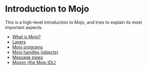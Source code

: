 # Introduction to Mojo

This is a high-level introduction to Mojo, and tries to explain its most
important aspects.

* [What is Mojo?](what_is_mojo.md)
* [Layers](layers.md)
* [Mojo programs](programs.md)
* [Mojo handles (objects)](handles.md)
* [Message pipes](message_pipes.md)
* [Mojom (the Mojo IDL)](mojom.md)
